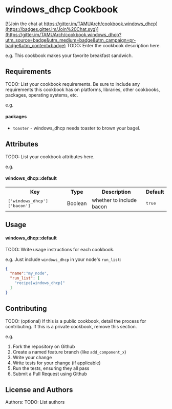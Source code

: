 windows_dhcp Cookbook
=====================

[![Join the chat at https://gitter.im/TAMUArch/cookbook.windows_dhcp](https://badges.gitter.im/Join%20Chat.svg)](https://gitter.im/TAMUArch/cookbook.windows_dhcp?utm_source=badge&utm_medium=badge&utm_campaign=pr-badge&utm_content=badge)
TODO: Enter the cookbook description here.

e.g.
This cookbook makes your favorite breakfast sandwich.

Requirements
------------
TODO: List your cookbook requirements. Be sure to include any requirements this cookbook has on platforms, libraries, other cookbooks, packages, operating systems, etc.

e.g.
#### packages
- `toaster` - windows_dhcp needs toaster to brown your bagel.

Attributes
----------
TODO: List your cookbook attributes here.

e.g.
#### windows_dhcp::default
<table>
  <tr>
    <th>Key</th>
    <th>Type</th>
    <th>Description</th>
    <th>Default</th>
  </tr>
  <tr>
    <td><tt>['windows_dhcp']['bacon']</tt></td>
    <td>Boolean</td>
    <td>whether to include bacon</td>
    <td><tt>true</tt></td>
  </tr>
</table>

Usage
-----
#### windows_dhcp::default
TODO: Write usage instructions for each cookbook.

e.g.
Just include `windows_dhcp` in your node's `run_list`:

```json
{
  "name":"my_node",
  "run_list": [
    "recipe[windows_dhcp]"
  ]
}
```

Contributing
------------
TODO: (optional) If this is a public cookbook, detail the process for contributing. If this is a private cookbook, remove this section.

e.g.
1. Fork the repository on Github
2. Create a named feature branch (like `add_component_x`)
3. Write your change
4. Write tests for your change (if applicable)
5. Run the tests, ensuring they all pass
6. Submit a Pull Request using Github

License and Authors
-------------------
Authors: TODO: List authors
